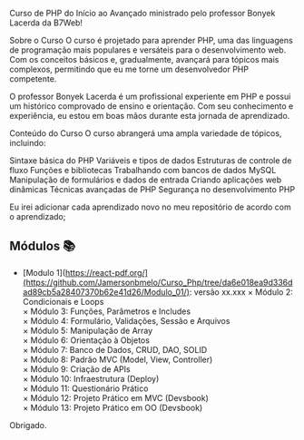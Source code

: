 Curso de PHP do Início ao Avançado ministrado pelo professor Bonyek Lacerda da B7Web!

Sobre o Curso
O curso é projetado para aprender PHP, uma das linguagens de programação mais populares e versáteis para o desenvolvimento web. Com os conceitos básicos e, gradualmente, avançará para tópicos mais complexos, permitindo que eu me torne um desenvolvedor PHP competente.

O professor Bonyek Lacerda é um profissional experiente em PHP e possui um histórico comprovado de ensino e orientação. Com seu conhecimento e experiência, eu estou em boas mãos durante esta jornada de aprendizado.

Conteúdo do Curso
O curso abrangerá uma ampla variedade de tópicos, incluindo:

Sintaxe básica do PHP
Variáveis e tipos de dados
Estruturas de controle de fluxo
Funções e bibliotecas
Trabalhando com bancos de dados MySQL
Manipulação de formulários e dados de entrada
Criando aplicações web dinâmicas
Técnicas avançadas de PHP
Segurança no desenvolvimento PHP

Eu irei adicionar cada aprendizado novo no meu repositório de acordo com o aprendizado;

## Módulos :books:
- [Modulo 1](https://react-pdf.org/](https://github.com/Jamersonbmelo/Curso_Php/tree/da6e018ea9d336dad89cb5a28407370b62e41d26/Modulo_01/): versão xx.xxx
× Módulo 2: Condicionais e Loops <br/>
× Módulo 3: Funções, Parâmetros e Includes <br/>
× Módulo 4: Formulário, Validações, Sessão e Arquivos <br/>
× Módulo 5: Manipulação de Array <br/>
× Módulo 6: Orientação à Objetos <br/>
× Módulo 7: Banco de Dados, CRUD, DAO, SOLID <br/>
× Módulo 8: Padrão MVC (Model, View, Controller) <br/>
× Módulo 9: Criação de APIs <br/>
× Módulo 10: Infraestrutura (Deploy) <br/>
× Módulo 11: Questionário Prático <br/>
× Módulo 12: Projeto Prático em MVC (Devsbook) <br/>
× Módulo 13: Projeto Prático em OO (Devsbook) <br/>

Obrigado.
